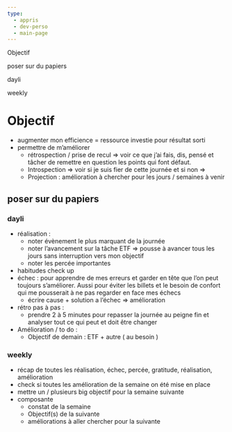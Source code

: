 ```yaml
---
type:
  - appris
  - dev-perso
  - main-page
---
```

Objectif

poser sur du papiers

dayli

weekly

# Objectif

- augmenter mon efficience = ressource investie pour résultat sorti
- permettre de m’améliorer
    - rétrospection / prise de recul ⇒ voir ce que j’ai fais, dis, pensé et tâcher de remettre en question les points qui font défaut.
    - Introspection ⇒ voir si je suis fier de cette journée et si non ⇒
    - Projection : amélioration à chercher pour les jours / semaines à venir

## poser sur du papiers

### dayli

- réalisation :
    - noter évènement le plus marquant de la journée
    - noter l’avancement sur la tâche ETF ⇒ pousse à avancer tous les jours sans interruption vers mon objectif
    - noter les percée importantes
- habitudes check up
- échec : pour apprendre de mes erreurs et garder en tête que l’on peut toujours s’améliorer. Aussi pour éviter les billets et le besoin de confort qui me pousserait à ne pas regarder en face mes échecs
    - écrire cause + solution a l’échec ⇒ amélioration
- rétro pas à pas :
    - prendre 2 à 5 minutes pour repasser la journée au peigne fin et analyser tout ce qui peut et doit être changer
- Amélioration / to do :
    - Objectif de demain : ETF + autre ( au besoin )

### weekly

- récap de toutes les réalisation, échec, percée, gratitude, réalisation, amélioration
- check si toutes les amélioration de la semaine on été mise en place
- mettre un / plusieurs big objectif pour la semaine suivante
- composante
    - constat de la semaine
    - Objectif(s) de la suivante
    - améliorations à aller chercher pour la suivante